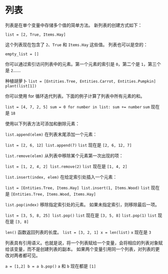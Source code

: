 # 列表
列表是在单个变量中存储多个值的简单方法。
新列表的创建方式如下：

`list = [2, True, Items.Hay]`

这个列表现在包含了 `2`、`True` 和 `Items.Hay` 这些值。
列表也可以是空的：

`empty_list = []`

你可以通过索引访问列表中的元素。第一个元素的索引是 `0`，第二个是 `1`，第三个是 `2`……

种植胡萝卜
`list = [Entities.Tree, Entities.Carrot, Entities.Pumpkin]
plant(list[1])`

你可以使用 for 循环迭代列表。下面的例子计算了列表中所有元素的和。

`list = [4, 7, 2, 5]
sum = 0
for number in list:
	sum += number`
`sum` 现在是 `18`

使用以下列表方法可添加和删除元素：

`list.append(elem)` 在列表末尾添加一个元素：

`list = [2, 6, 12]
list.append(7)`
`list` 现在是 `[2, 6, 12, 7]`

`list.remove(elem)` 从列表中移除某个元素第一次出现的项：

`list = [1, 2, 4, 2]
list.remove(2)`
`list` 现在是 `[1, 4, 2]`

`list.insert(index, elem)` 在给定索引处插入一个元素：

`list = [Entities.Tree, Items.Hay]
list.insert(1, Items.Wood)`
`list` 现在是 `[Entities.Tree, Items.Wood, Items.Hay]`

`list.pop(index)` 移除指定索引处的元素。
如果未指定索引，则移除最后一项。

`list = [3, 5, 8, 25]
list.pop()`
`list` 现在是 `[3, 5, 8]`
`list.pop(1)`
`list` 现在是 `[3, 8]`

`len()` 函数返回列表的长度。
`list = [3, 2, 1]
x = len(list)`
`x` 现在是 `3`

列表具有引用语义。也就是说，将一个列表赋给一个变量，会将相应的列表对象赋给该变量，而不是创建列表的副本。
如果两个变量引用同一个列表，对列表的更改对两者都可见。

`a = [1,2]
b = a
b.pop()`
`a` 和 `b` 现在都是 `[1]`
